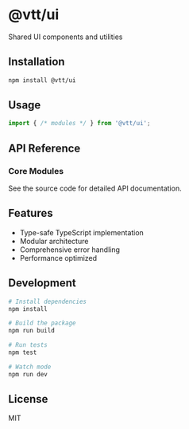 # @vtt/ui

Shared UI components and utilities

## Installation

```bash
npm install @vtt/ui
```

## Usage

```typescript
import { /* modules */ } from '@vtt/ui';
```

## API Reference

### Core Modules

See the source code for detailed API documentation.

## Features

- Type-safe TypeScript implementation
- Modular architecture
- Comprehensive error handling
- Performance optimized

## Development

```bash
# Install dependencies
npm install

# Build the package
npm run build

# Run tests
npm test

# Watch mode
npm run dev
```

## License

MIT

